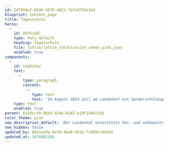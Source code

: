 ```yaml
---
id: 2d7858e7-6836-4575-a821-7a7ed749a1bd
blueprint: content_page
title: Tagesschule
heros:
  -
    id: O5YVjaDl
    type: hero_default
    heading: Tagesschule
    file: lottie/lottie_inhaltsseite_sehen_pink.json
    enabled: true
components:
  -
    id: lee6z3az
    text:
      -
        type: paragraph
        content:
          -
            type: text
            text: 'Im August 2024 soll am Landenhof ein Sonderschulangebot für Aargauer sehbeeinträchtigte Kinder und Jugendliche starten, welches wir aktuell im Auftrag der Abteilung Sonderschulung, Heime und Werkstätten des Departements BKS des Kantons Aargau aufbauen.'
    type: text
    enabled: true
parent: 6a3dccf0-98b4-42de-b107-e10f25db7c83
color_theme: pink
seo_description_default: 'Der Landenhof unterstützt hör- und sehbeeinträchtigte Kinder & Jugendliche in ihrem selbstbestimmten Leben durch Förderung ihrer Fähigkeiten & Entwicklung'
seo_hidden: false
updated_by: 04e1ae9a-6ef8-4ba0-931b-7cd69cc0d3a2
updated_at: 1676981345
---
```

